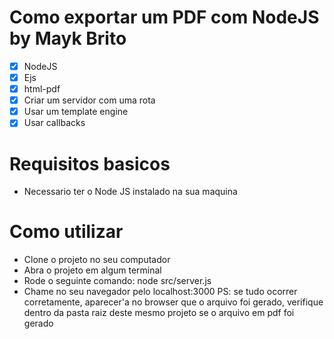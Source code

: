# Como exportar um PDF com NodeJS by Mayk Brito
* [x] NodeJS
* [x] Ejs
* [x] html-pdf
* [x] Criar um servidor com uma rota
* [x] Usar um template engine
* [x] Usar callbacks
# Requisitos basicos
* Necessario ter o Node JS instalado na sua maquina
# Como utilizar
* Clone o projeto no seu computador
* Abra o projeto em algum terminal
* Rode o seguinte comando: node src/server.js
* Chame no seu navegador pelo localhost:3000
PS: se tudo ocorrer corretamente, aparecer'a no browser que o arquivo foi gerado, verifique dentro da pasta raiz deste mesmo projeto se o arquivo em pdf foi gerado
